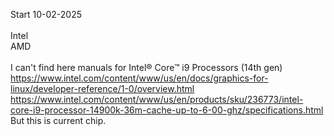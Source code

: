 Start 10-02-2025 <br /><br />
Intel <br />
AMD <br /><br />
I can't find here manuals for Intel® Core™ i9 Processors (14th gen) 
https://www.intel.com/content/www/us/en/docs/graphics-for-linux/developer-reference/1-0/overview.html
<br />
https://www.intel.com/content/www/us/en/products/sku/236773/intel-core-i9-processor-14900k-36m-cache-up-to-6-00-ghz/specifications.html
<br />
But this is current chip.

